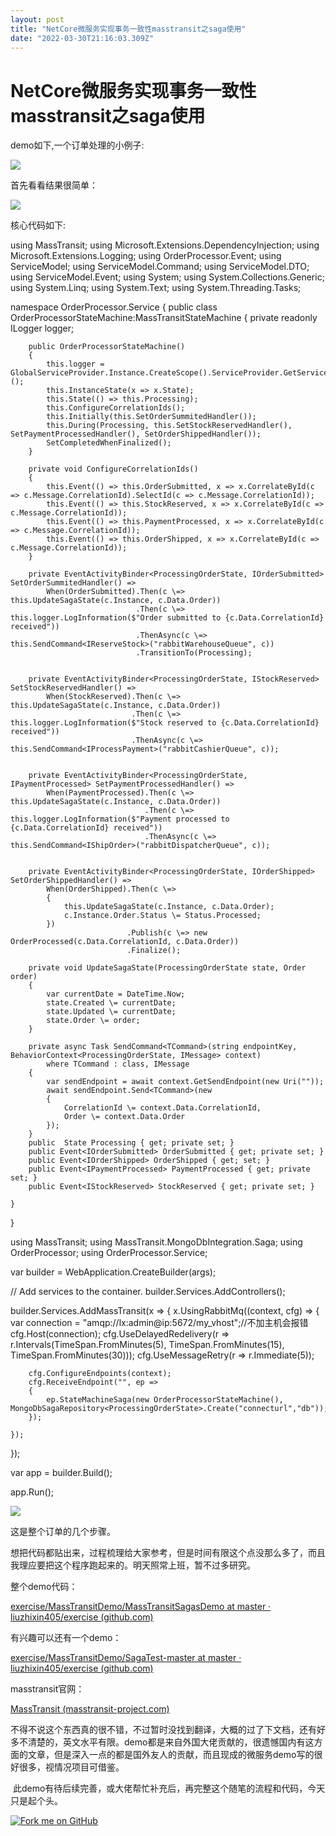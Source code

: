 ```yaml
---
layout: post
title: "NetCore微服务实现事务一致性masstransit之saga使用"
date: "2022-03-30T21:16:03.309Z"
---
```

NetCore微服务实现事务一致性masstransit之saga使用
===================================

demo如下,一个订单处理的小例子:

![](https://img2022.cnblogs.com/blog/1099890/202203/1099890-20220331012602056-107785752.png)

首先看看结果很简单：

![](https://img2022.cnblogs.com/blog/1099890/202203/1099890-20220331012718555-1175850688.png)

核心代码如下:

using MassTransit;
using Microsoft.Extensions.DependencyInjection;
using Microsoft.Extensions.Logging;
using OrderProcessor.Event;
using ServiceModel;
using ServiceModel.Command;
using ServiceModel.DTO;
using ServiceModel.Event;
using System;
using System.Collections.Generic;
using System.Linq;
using System.Text;
using System.Threading.Tasks;

namespace OrderProcessor.Service
{
    public class OrderProcessorStateMachine:MassTransitStateMachine<ProcessingOrderState>
    {
        private readonly ILogger<OrderProcessorStateMachine> logger;

        public OrderProcessorStateMachine()
        {
            this.logger = GlobalServiceProvider.Instance.CreateScope().ServiceProvider.GetService<ILogger<OrderProcessorStateMachine>>();
            this.InstanceState(x => x.State);
            this.State(() => this.Processing);
            this.ConfigureCorrelationIds();
            this.Initially(this.SetOrderSummitedHandler());
            this.During(Processing, this.SetStockReservedHandler(), SetPaymentProcessedHandler(), SetOrderShippedHandler());
            SetCompletedWhenFinalized();
        }

        private void ConfigureCorrelationIds()
        {
            this.Event(() => this.OrderSubmitted, x => x.CorrelateById(c => c.Message.CorrelationId).SelectId(c => c.Message.CorrelationId));
            this.Event(() => this.StockReserved, x => x.CorrelateById(c => c.Message.CorrelationId));
            this.Event(() => this.PaymentProcessed, x => x.CorrelateById(c => c.Message.CorrelationId));
            this.Event(() => this.OrderShipped, x => x.CorrelateById(c => c.Message.CorrelationId));
        }

        private EventActivityBinder<ProcessingOrderState, IOrderSubmitted> SetOrderSummitedHandler() =>
            When(OrderSubmitted).Then(c \=> this.UpdateSagaState(c.Instance, c.Data.Order))
                                .Then(c \=> this.logger.LogInformation($"Order submitted to {c.Data.CorrelationId} received"))
                                .ThenAsync(c \=> this.SendCommand<IReserveStock>("rabbitWarehouseQueue", c))
                                .TransitionTo(Processing);


        private EventActivityBinder<ProcessingOrderState, IStockReserved> SetStockReservedHandler() =>
            When(StockReserved).Then(c \=> this.UpdateSagaState(c.Instance, c.Data.Order))
                               .Then(c \=> this.logger.LogInformation($"Stock reserved to {c.Data.CorrelationId} received"))
                               .ThenAsync(c \=> this.SendCommand<IProcessPayment>("rabbitCashierQueue", c));


        private EventActivityBinder<ProcessingOrderState, IPaymentProcessed> SetPaymentProcessedHandler() =>
            When(PaymentProcessed).Then(c \=> this.UpdateSagaState(c.Instance, c.Data.Order))
                                  .Then(c \=> this.logger.LogInformation($"Payment processed to {c.Data.CorrelationId} received"))
                                  .ThenAsync(c \=> this.SendCommand<IShipOrder>("rabbitDispatcherQueue", c));


        private EventActivityBinder<ProcessingOrderState, IOrderShipped> SetOrderShippedHandler() =>
            When(OrderShipped).Then(c \=>
            {
                this.UpdateSagaState(c.Instance, c.Data.Order);
                c.Instance.Order.Status \= Status.Processed;
            })
                              .Publish(c \=> new OrderProcessed(c.Data.CorrelationId, c.Data.Order))
                              .Finalize();

        private void UpdateSagaState(ProcessingOrderState state, Order order)
        {
            var currentDate = DateTime.Now;
            state.Created \= currentDate;
            state.Updated \= currentDate;
            state.Order \= order;
        }

        private async Task SendCommand<TCommand>(string endpointKey, BehaviorContext<ProcessingOrderState, IMessage> context)
            where TCommand : class, IMessage
        {
            var sendEndpoint = await context.GetSendEndpoint(new Uri(""));
            await sendEndpoint.Send<TCommand>(new
            {
                CorrelationId \= context.Data.CorrelationId,
                Order \= context.Data.Order
            });
        }
        public  State Processing { get; private set; }
        public Event<IOrderSubmitted> OrderSubmitted { get; private set; }
        public Event<IOrderShipped> OrderShipped { get; set; }
        public Event<IPaymentProcessed> PaymentProcessed { get; private set; }
        public Event<IStockReserved> StockReserved { get; private set; }
        
    }
}

using MassTransit;
using MassTransit.MongoDbIntegration.Saga;
using OrderProcessor;
using OrderProcessor.Service;

var builder = WebApplication.CreateBuilder(args);

// Add services to the container.
builder.Services.AddControllers();

builder.Services.AddMassTransit(x \=>
{
    x.UsingRabbitMq((context, cfg) \=>
    {
        var connection = "amqp://lx:admin@ip:5672/my\_vhost";//不加主机会报错
        cfg.Host(connection);
        cfg.UseDelayedRedelivery(r \=> r.Intervals(TimeSpan.FromMinutes(5), TimeSpan.FromMinutes(15), TimeSpan.FromMinutes(30)));
        cfg.UseMessageRetry(r \=> r.Immediate(5));

        cfg.ConfigureEndpoints(context);
        cfg.ReceiveEndpoint("", ep =>
        {
            ep.StateMachineSaga(new OrderProcessorStateMachine(), MongoDbSagaRepository<ProcessingOrderState>.Create("connecturl","db"));
        });

    });
});

var app = builder.Build();

app.Run();

![](https://img2022.cnblogs.com/blog/1099890/202203/1099890-20220331013124150-1798240931.png)

这是整个订单的几个步骤。

想把代码都贴出来，过程梳理给大家参考，但是时间有限这个点没那么多了，而且我理应要把这个程序跑起来的。明天照常上班，暂不过多研究。

整个demo代码：

[exercise/MassTransitDemo/MassTransitSagasDemo at master · liuzhixin405/exercise (github.com)](https://github.com/liuzhixin405/exercise/tree/master/MassTransitDemo/MassTransitSagasDemo)

有兴趣可以还有一个demo：

[exercise/MassTransitDemo/SagaTest-master at master · liuzhixin405/exercise (github.com)](https://github.com/liuzhixin405/exercise/tree/master/MassTransitDemo/SagaTest-master)

masstransit官网：

[MassTransit (masstransit-project.com)](https://masstransit-project.com/)

不得不说这个东西真的很不错，不过暂时没找到翻译，大概的过了下文档，还有好多不清楚的，英文水平有限。demo都是来自外国大佬贡献的，很遗憾国内有这方面的文章，但是深入一点的都是国外友人的贡献，而且现成的微服务demo写的很好很多，视情况项目可借鉴。

 此demo有待后续完善，或大佬帮忙补充后，再完整这个随笔的流程和代码，今天只是起个头。

[![Fork me on GitHub](https://github.blog/wp-content/uploads/2008/12/forkme_left_darkblue_121621.png?resize=149%2C149)](https://github.com/liuzhixin405)